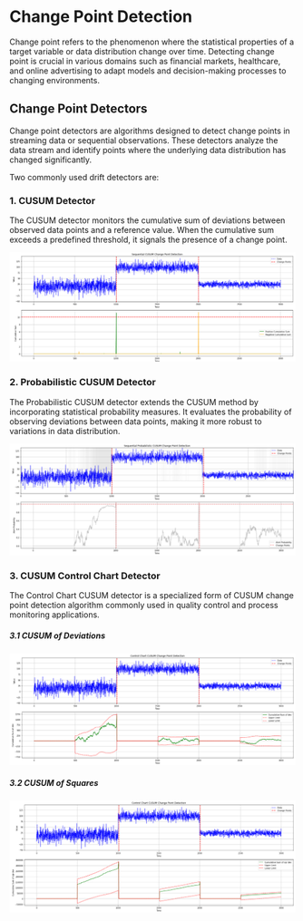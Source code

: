 # **Change Point Detection**

Change point refers to the phenomenon where the statistical properties of a target variable or data distribution change over time. Detecting change point is crucial in various domains such as financial markets, healthcare, and online advertising to adapt models and decision-making processes to changing environments.

## **Change Point Detectors**

Change point detectors are algorithms designed to detect change points in streaming data or sequential observations. These detectors analyze the data stream and identify points where the underlying data distribution has changed significantly.

Two commonly used drift detectors are:

### **1. CUSUM Detector**

The CUSUM detector monitors the cumulative sum of deviations between observed data points and a reference value. When the cumulative sum exceeds a predefined threshold, it signals the presence of a change point.

![Image Alt Text](img/cusum.png)

### **2. Probabilistic CUSUM Detector**

The Probabilistic CUSUM detector extends the CUSUM method by incorporating statistical probability measures. It evaluates the probability of observing deviations between data points, making it more robust to variations in data distribution.

![Image Alt Text](img/probcusum.png)


### **3. CUSUM Control Chart Detector**

The Control Chart CUSUM detector is a specialized form of CUSUM change point detection algorithm commonly used in quality control and process monitoring applications.

##### **3.1 CUSUM of Deviations**
![Image Alt Text](img/chartcusum_dev.png)

##### **3.2 CUSUM of Squares**
![Image Alt Text](img/chartcusum_sqr.png)